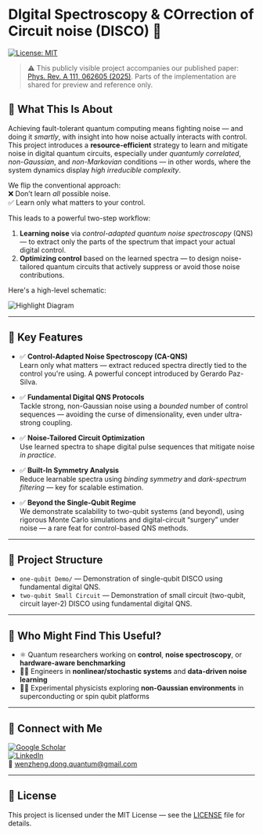 # DIgital Spectroscopy & COrrection of Circuit noise  (DISCO) 🚀  
[![License: MIT](https://img.shields.io/badge/license-MIT-green.svg)](LICENSE)  
> ⚠️ This publicly visible project accompanies our published paper: [Phys. Rev. A 111, 062605 (2025)](https://journals.aps.org/pra/abstract/10.1103/PhysRevA.111.062605). Parts of the implementation are shared for preview and reference only.

## 🧠 What This Is About

Achieving fault-tolerant quantum computing means fighting noise — and doing it *smartly*, with insight into how noise actually interacts with control. This project introduces a **resource-efficient** strategy to learn and mitigate noise in digital quantum circuits, especially under *quantumly correlated*, *non-Gaussian*, and *non-Markovian* conditions — in other words, where the system dynamics display *high irreducible complexity*.

We flip the conventional approach:  
❌ Don’t learn *all* possible noise.  
✅ Learn only what matters to your control.

This leads to a powerful two-step workflow:
1. **Learning noise** via _control-adapted quantum noise spectroscopy_ (QNS) — to extract only the parts of the spectrum that impact your actual digital control.
2. **Optimizing control** based on the learned spectra — to design noise-tailored quantum circuits that actively suppress or avoid those noise contributions.

Here's a high-level schematic:

![Highlight Diagram](blob:https://imgur.com/b677e77b-a995-4554-b9ae-400b70ca6710)

---

## 🌟 Key Features

- ✅ **Control-Adapted Noise Spectroscopy (CA-QNS)**  
  Learn only what matters — extract reduced spectra directly tied to the control you're using. A powerful concept introduced by Gerardo Paz-Silva.

- ✅ **Fundamental Digital QNS Protocols**  
  Tackle strong, non-Gaussian noise using a _bounded_ number of control sequences — avoiding the curse of dimensionality, even under ultra-strong coupling.

- ✅ **Noise-Tailored Circuit Optimization**  
  Use learned spectra to shape digital pulse sequences that mitigate noise *in practice*.

- ✅ **Built-In Symmetry Analysis**  
  Reduce learnable spectra using _binding symmetry_ and _dark-spectrum filtering_ — key for scalable estimation.

- ✅ **Beyond the Single-Qubit Regime**  
  We demonstrate scalability to two-qubit systems (and beyond), using rigorous Monte Carlo simulations and digital-circuit “surgery” under noise — a rare feat for control-based QNS methods.

---

## 📂 Project Structure

- `one-qubit Demo/` — Demonstration of single-qubit DISCO using fundamental digital QNS.  
- `two-qubit Small Circuit` — Demonstration of small circuit (two-qubit, circuit layer-2) DISCO using fundamental digital QNS.  


---

## 🧪 Who Might Find This Useful?

- ⚛️ Quantum researchers working on **control**, **noise spectroscopy**, or **hardware-aware benchmarking**
- 🧑‍💻 Engineers in **nonlinear/stochastic systems** and **data-driven noise learning**
- 👩‍🔬 Experimental physicists exploring **non-Gaussian environments** in superconducting or spin qubit platforms

---

## 🔗 Connect with Me

[![Google Scholar](https://img.shields.io/badge/Scholar-Profile-blue)](https://scholar.google.com/citations?user=XXXX)  
[![LinkedIn](https://img.shields.io/badge/LinkedIn-Connect-blue)](https://linkedin.com/in/XXXX)  
📧 [wenzheng.dong.quantum@gmail.com](mailto:wenzheng.dong.quantum@gmail.com)

---

## 📄 License

This project is licensed under the MIT License — see the [LICENSE](./LICENSE) file for details.
